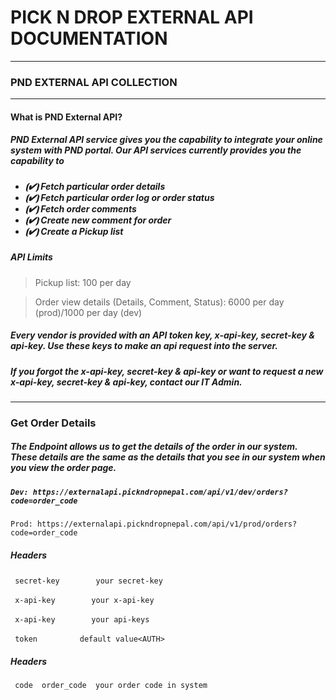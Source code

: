 # PICK N DROP EXTERNAL API DOCUMENTATION #
--------------------------------------------
### PND EXTERNAL API COLLECTION ###
--------------------------------------------
#### What is PND External API? ####

##### PND External API service gives you the capability to integrate your online system with PND portal. Our API services currently provides you the capability to ####
<h5>

- ⦗✔⦘ Fetch particular order details 
- ⦗✔⦘ Fetch particular order log or order status
- ⦗✔⦘ Fetch order comments
- ⦗✔⦘ Create new comment for order
- ⦗✔⦘ Create a Pickup list

</h5>

##### API Limits #####


> 	Pickup list: 100 per day 

> 	Order view details (Details, Comment, Status): 6000 per day (prod)/1000 per day (dev)  

##### Every vendor is provided with an API token key, x-api-key, secret-key & api-key. Use these keys to make an api request into the server. #####
##### If you forgot the x-api-key, secret-key & api-key or want to request a new x-api-key, secret-key & api-key, contact our IT Admin. #####

-------------------------------------------------------------------------------------------------------------------

### Get Order Details ###
<h5>

**The Endpoint allows us to get the details of the order in our system. These details are the same as the details that you see in our system when you view the order page.** </h5>

<h5>

``` Dev: https://externalapi.pickndropnepal.com/api/v1/dev/orders?code=order_code ```
</h5>

``` Prod: https://externalapi.pickndropnepal.com/api/v1/prod/orders?code=order_code ```


##### Headers #####


` secret-key` &emsp; &emsp; &emsp; ` your secret-key `

` x-api-key` &emsp; &emsp; &emsp;  `your x-api-key `

` x-api-key` &emsp; &emsp; &emsp;  `your api-keys `

` token` &emsp; &emsp; &emsp;&emsp;`default value<AUTH> `
	

##### Headers #####

`  code  order_code  your order code in system `
 














